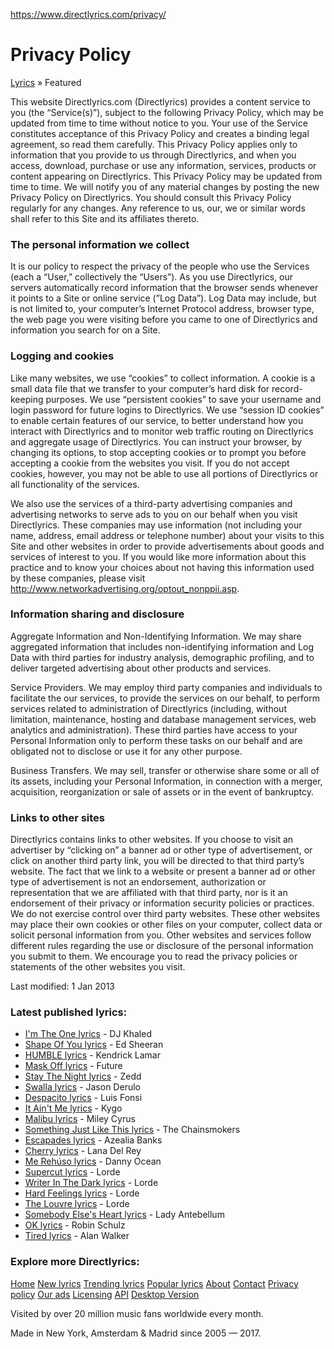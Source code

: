https://www.directlyrics.com/privacy/

Privacy Policy
==============

<a href="/" class="logo" title="Lyrics - Home"></a>

<a href="/" class="logo"></a>
[Lyrics](/) » Featured

This website Directlyrics.com (Directlyrics) provides a content service to you (the “Service(s)”), subject to the following Privacy Policy, which may be updated from time to time without notice to you. Your use of the Service constitutes acceptance of this Privacy Policy and creates a binding legal agreement, so read them carefully. This Privacy Policy applies only to information that you provide to us through Directlyrics, and when you access, download, purchase or use any information, services, products or content appearing on Directlyrics. This Privacy Policy may be updated from time to time. We will notify you of any material changes by posting the new Privacy Policy on Directlyrics. You should consult this Privacy Policy regularly for any changes. Any reference to us, our, we or similar words shall refer to this Site and its affiliates thereto.

### The personal information we collect

It is our policy to respect the privacy of the people who use the Services (each a “User,” collectively the “Users”). As you use Directlyrics, our servers automatically record information that the browser sends whenever it points to a Site or online service (”Log Data”). Log Data may include, but is not limited to, your computer’s Internet Protocol address, browser type, the web page you were visiting before you came to one of Directlyrics and information you search for on a Site.

### Logging and cookies

Like many websites, we use “cookies” to collect information. A cookie is a small data file that we transfer to your computer’s hard disk for record-keeping purposes. We use “persistent cookies” to save your username and login password for future logins to Directlyrics. We use “session ID cookies” to enable certain features of our service, to better understand how you interact with Directlyrics and to monitor web traffic routing on Directlyrics and aggregate usage of Directlyrics. You can instruct your browser, by changing its options, to stop accepting cookies or to prompt you before accepting a cookie from the websites you visit. If you do not accept cookies, however, you may not be able to use all portions of Directlyrics or all functionality of the services.

We also use the services of a third-party advertising companies and advertising networks to serve ads to you on our behalf when you visit Directlyrics. These companies may use information (not including your name, address, email address or telephone number) about your visits to this Site and other websites in order to provide advertisements about goods and services of interest to you. If you would like more information about this practice and to know your choices about not having this information used by these companies, please visit <http://www.networkadvertising.org/optout_nonppii.asp>.

### Information sharing and disclosure

<span>Aggregate Information and Non-Identifying Information.</span> We may share aggregated information that includes non-identifying information and Log Data with third parties for industry analysis, demographic profiling, and to deliver targeted advertising about other products and services.

<span>Service Providers.</span> We may employ third party companies and individuals to facilitate the our services, to provide the services on our behalf, to perform services related to administration of Directlyrics (including, without limitation, maintenance, hosting and database management services, web analytics and administration). These third parties have access to your Personal Information only to perform these tasks on our behalf and are obligated not to disclose or use it for any other purpose.

<span>Business Transfers.</span> We may sell, transfer or otherwise share some or all of its assets, including your Personal Information, in connection with a merger, acquisition, reorganization or sale of assets or in the event of bankruptcy.

### Links to other sites

Directlyrics contains links to other websites. If you choose to visit an advertiser by “clicking on” a banner ad or other type of advertisement, or click on another third party link, you will be directed to that third party’s website. The fact that we link to a website or present a banner ad or other type of advertisement is not an endorsement, authorization or representation that we are affiliated with that third party, nor is it an endorsement of their privacy or information security policies or practices. We do not exercise control over third party websites. These other websites may place their own cookies or other files on your computer, collect data or solicit personal information from you. Other websites and services follow different rules regarding the use or disclosure of the personal information you submit to them. We encourage you to read the privacy policies or statements of the other websites you visit.

Last modified: 1 Jan 2013

### Latest published lyrics:

-   <a href="/dj-khaled-im-the-one-lyrics.html" class="go" title="I&#39;m The One lyrics">I'm The One lyrics</a> - DJ Khaled
-   <a href="/ed-sheeran-shape-of-you-lyrics.html" class="go" title="Shape Of You lyrics">Shape Of You lyrics</a> - Ed Sheeran
-   <a href="/kendrick-lamar-humble-lyrics.html" class="go" title="HUMBLE lyrics">HUMBLE lyrics</a> - Kendrick Lamar
-   <a href="/future-mask-off-lyrics.html" class="go" title="Mask Off lyrics">Mask Off lyrics</a> - Future
-   <a href="/zedd-stay-the-night-lyrics.html" class="go" title="Stay The Night lyrics">Stay The Night lyrics</a> - Zedd
-   <a href="/jason-derulo-swalla-lyrics.html" class="go" title="Swalla lyrics">Swalla lyrics</a> - Jason Derulo
-   <a href="/luis-fonsi-despacito-lyrics.html" class="go" title="Despacito lyrics">Despacito lyrics</a> - Luis Fonsi
-   <a href="/kygo-it-aint-me-lyrics.html" class="go" title="It Ain&#39;t Me lyrics">It Ain't Me lyrics</a> - Kygo
-   <a href="/miley-cyrus-malibu-lyrics.html" class="go" title="Malibu lyrics">Malibu lyrics</a> - Miley Cyrus
-   <a href="/the-chainsmokers-something-just-like-this-lyrics.html" class="go" title="Something Just Like This lyrics">Something Just Like This lyrics</a> - The Chainsmokers
-   <a href="/azealia-banks-escapades-lyrics.html" class="go" title="Escapades lyrics">Escapades lyrics</a> - Azealia Banks
-   <a href="/lana-del-rey-cherry-lyrics.html" class="go" title="Cherry lyrics">Cherry lyrics</a> - Lana Del Rey
-   <a href="/danny-ocean-me-rehuso-lyrics.html" class="go" title="Me Rehúso lyrics">Me Rehúso lyrics</a> - Danny Ocean
-   <a href="/lorde-supercut-lyrics.html" class="go" title="Supercut lyrics">Supercut lyrics</a> - Lorde
-   <a href="/lorde-writer-in-the-dark-lyrics.html" class="go" title="Writer In The Dark lyrics">Writer In The Dark lyrics</a> - Lorde
-   <a href="/lorde-hard-feelings-lyrics.html" class="go" title="Hard Feelings lyrics">Hard Feelings lyrics</a> - Lorde
-   <a href="/lorde-the-louvre-lyrics.html" class="go" title="The Louvre lyrics">The Louvre lyrics</a> - Lorde
-   <a href="/lady-antebellum-somebody-elses-heart-lyrics.html" class="go" title="Somebody Else&#39;s Heart lyrics">Somebody Else's Heart lyrics</a> - Lady Antebellum
-   <a href="/robin-schulz-ok-lyrics.html" class="go" title="OK lyrics">OK lyrics</a> - Robin Schulz
-   <a href="/alan-walker-tired-lyrics.html" class="go" title="Tired lyrics">Tired lyrics</a> - Alan Walker

### Explore more Directlyrics:

[Home](/ "Directlyrics homepage") [New lyrics](/new50/) [Trending lyrics](/wanted/) [Popular lyrics](/top50/) [About](/about/ "About Directlyrics") [Contact](/about/#contact) [Privacy policy](/privacy/) [Our ads](/adchoice/) [Licensing](/about/#license) [API](/api/) <a href="#" class="hide desktop-switch" title="Switch to Desktop interface">Desktop Version</a>

Visited by over 20 million music fans worldwide every month.

Made in New York, Amsterdam & Madrid since 2005 — 2017.


